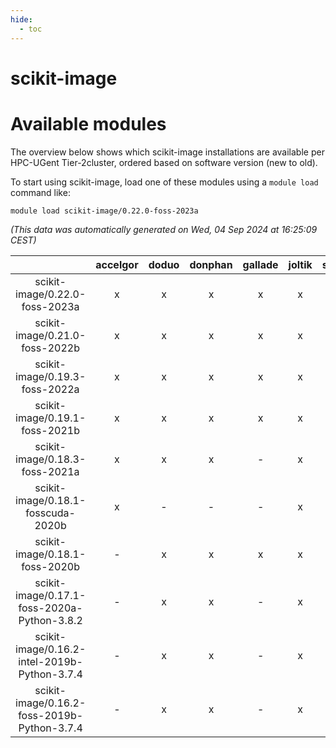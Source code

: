 ```yaml
---
hide:
  - toc
---
```


scikit-image
============

# Available modules


The overview below shows which scikit-image installations are available per HPC-UGent Tier-2cluster, ordered based on software version (new to old).

To start using scikit-image, load one of these modules using a `module load` command like:

```shell
module load scikit-image/0.22.0-foss-2023a
```

*(This data was automatically generated on Wed, 04 Sep 2024 at 16:25:09 CEST)*  

| |accelgor|doduo|donphan|gallade|joltik|shinx|skitty|
| :---: | :---: | :---: | :---: | :---: | :---: | :---: | :---: |
|scikit-image/0.22.0-foss-2023a|x|x|x|x|x|x|x|
|scikit-image/0.21.0-foss-2022b|x|x|x|x|x|-|x|
|scikit-image/0.19.3-foss-2022a|x|x|x|x|x|x|x|
|scikit-image/0.19.1-foss-2021b|x|x|x|x|x|-|x|
|scikit-image/0.18.3-foss-2021a|x|x|x|-|x|-|x|
|scikit-image/0.18.1-fosscuda-2020b|x|-|-|-|x|-|-|
|scikit-image/0.18.1-foss-2020b|-|x|x|x|x|-|x|
|scikit-image/0.17.1-foss-2020a-Python-3.8.2|-|x|x|-|x|-|x|
|scikit-image/0.16.2-intel-2019b-Python-3.7.4|-|x|x|-|x|-|x|
|scikit-image/0.16.2-foss-2019b-Python-3.7.4|-|x|x|-|x|-|x|
